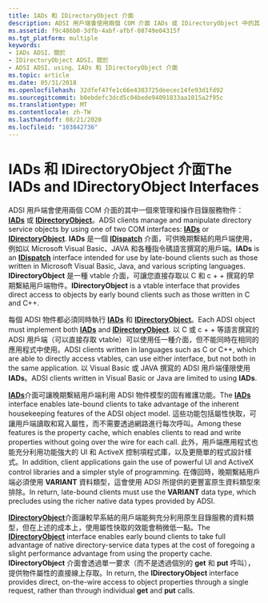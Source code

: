 ```yaml
---
title: IADs 和 IDirectoryObject 介面
description: ADSI 用戶端會使用兩個 COM 介面 IADs 或 IDirectoryObject 中的其中一個來管理和操作目錄服務物件。
ms.assetid: f9c486b0-3dfb-4abf-afbf-08749e04315f
ms.tgt_platform: multiple
keywords:
- IADs ADSI，關於
- IDirectoryObject ADSI，關於
- ADSI ADSI、using、IADs 和 IDirectoryObject 介面
ms.topic: article
ms.date: 05/31/2018
ms.openlocfilehash: 32dfef47fe1c66e4303725deecec14fe93d1fd92
ms.sourcegitcommit: b0ebdefc3dcd5c04bede94091833aa1015a2f95c
ms.translationtype: MT
ms.contentlocale: zh-TW
ms.lasthandoff: 08/21/2020
ms.locfileid: "103842736"
---
```

# <a name="the-iads-and-idirectoryobject-interfaces"></a><span data-ttu-id="df5f5-106">IADs 和 IDirectoryObject 介面</span><span class="sxs-lookup"><span data-stu-id="df5f5-106">The IADs and IDirectoryObject Interfaces</span></span>

<span data-ttu-id="df5f5-107">ADSI 用戶端會使用兩個 COM 介面的其中一個來管理和操作目錄服務物件： [**IADs**](/windows/desktop/api/Iads/nn-iads-iads) 或 [**IDirectoryObject**](/windows/desktop/api/Iads/nn-iads-idirectoryobject)。</span><span class="sxs-lookup"><span data-stu-id="df5f5-107">ADSI clients manage and manipulate directory service objects by using one of two COM interfaces: [**IADs**](/windows/desktop/api/Iads/nn-iads-iads) or [**IDirectoryObject**](/windows/desktop/api/Iads/nn-iads-idirectoryobject).</span></span> <span data-ttu-id="df5f5-108">**IADs** 是一個 [**IDispatch**](/windows/win32/api/oaidl/nn-oaidl-idispatch) 介面，可供晚期繫結的用戶端使用，例如以 Microsoft Visual Basic、JAVA 和各種指令碼語言撰寫的用戶端。</span><span class="sxs-lookup"><span data-stu-id="df5f5-108">**IADs** is an [**IDispatch**](/windows/win32/api/oaidl/nn-oaidl-idispatch) interface intended for use by late-bound clients such as those written in Microsoft Visual Basic, Java, and various scripting languages.</span></span> <span data-ttu-id="df5f5-109">**IDirectoryObject** 是一種 vtable 介面，可讓您直接存取以 C 和 c + + 撰寫的早期繫結用戶端物件。</span><span class="sxs-lookup"><span data-stu-id="df5f5-109">**IDirectoryObject** is a vtable interface that provides direct access to objects by early bound clients such as those written in C and C++.</span></span>

<span data-ttu-id="df5f5-110">每個 ADSI 物件都必須同時執行 [**IADs**](/windows/desktop/api/Iads/nn-iads-iads) 和 [**IDirectoryObject**](/windows/desktop/api/Iads/nn-iads-idirectoryobject)。</span><span class="sxs-lookup"><span data-stu-id="df5f5-110">Each ADSI object must implement both [**IADs**](/windows/desktop/api/Iads/nn-iads-iads) and [**IDirectoryObject**](/windows/desktop/api/Iads/nn-iads-idirectoryobject).</span></span> <span data-ttu-id="df5f5-111">以 C 或 c + + 等語言撰寫的 ADSI 用戶端（可以直接存取 vtable）可以使用任一種介面，但不能同時在相同的應用程式中使用。</span><span class="sxs-lookup"><span data-stu-id="df5f5-111">ADSI clients written in languages such as C or C++, which are able to directly access vtables, can use either interface, but not both in the same application.</span></span> <span data-ttu-id="df5f5-112">以 Visual Basic 或 JAVA 撰寫的 ADSI 用戶端僅限使用 **IADs**。</span><span class="sxs-lookup"><span data-stu-id="df5f5-112">ADSI clients written in Visual Basic or Java are limited to using **IADs**.</span></span>

<span data-ttu-id="df5f5-113">[**IADs**](/windows/desktop/api/Iads/nn-iads-iads)介面可讓晚期繫結用戶端利用 ADSI 物件模型的固有維護功能。</span><span class="sxs-lookup"><span data-stu-id="df5f5-113">The [**IADs**](/windows/desktop/api/Iads/nn-iads-iads) interface enables late-bound clients to take advantage of the inherent housekeeping features of the ADSI object model.</span></span> <span data-ttu-id="df5f5-114">這些功能包括屬性快取，可讓用戶端讀取和寫入屬性，而不需要透過網路進行每次呼叫。</span><span class="sxs-lookup"><span data-stu-id="df5f5-114">Among these features is the property cache, which enables clients to read and write properties without going over the wire for each call.</span></span> <span data-ttu-id="df5f5-115">此外，用戶端應用程式也能充分利用功能強大的 UI 和 ActiveX 控制項程式庫，以及更簡單的程式設計樣式。</span><span class="sxs-lookup"><span data-stu-id="df5f5-115">In addition, client applications gain the use of powerful UI and ActiveX control libraries and a simpler style of programming.</span></span> <span data-ttu-id="df5f5-116">在傳回時，晚期繫結用戶端必須使用 **VARIANT** 資料類型，這會使用 ADSI 所提供的更豐富原生資料類型來排除。</span><span class="sxs-lookup"><span data-stu-id="df5f5-116">In return, late-bound clients must use the **VARIANT** data type, which precludes using the richer native data types provided by ADSI.</span></span>

<span data-ttu-id="df5f5-117">[**IDirectoryObject**](/windows/desktop/api/Iads/nn-iads-idirectoryobject)介面讓較早系結的用戶端能夠充分利用原生目錄服務的資料類型，但在上述的成本上，使用屬性快取的效能會稍微低一點。</span><span class="sxs-lookup"><span data-stu-id="df5f5-117">The [**IDirectoryObject**](/windows/desktop/api/Iads/nn-iads-idirectoryobject) interface enables early bound clients to take full advantage of native directory-service data types at the cost of foregoing a slight performance advantage from using the property cache.</span></span> <span data-ttu-id="df5f5-118">**IDirectoryObject** 介面會透過單一要求（而不是透過個別的 **get** 和 **put** 呼叫），提供物件屬性的直接線上存取。</span><span class="sxs-lookup"><span data-stu-id="df5f5-118">In return, the **IDirectoryObject** interface provides direct, on-the-wire access to object properties through a single request, rather than through individual **get** and **put** calls.</span></span>

 

 